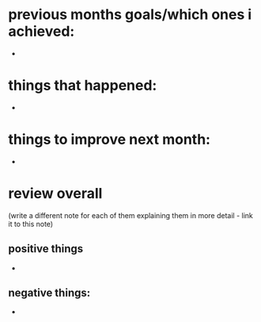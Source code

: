 # previous months goals/which ones i achieved:
- 
# things that happened:
- 

# things to improve next month:
- 
# review overall 
(write a different note for each of them explaining them in more detail - link it to this note)
## positive things 
-   
## negative things:
- 
